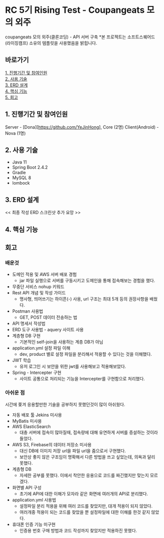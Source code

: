 # RC 5기 Rising Test - Coupangeats 모의 외주
coupangeats 모의 외주(클론코딩) - API 서버 구축
*본 프로젝트는 소프트스퀘어드(라이징캠프) 소유의 템플릿을 사용했음을 밝힙니다.

## 바로가기
[1. 진행기간 및 참여인원](#1.-진행기간-및-참여인원)  
[2. 사용 기술](#2.-사용-기술)  
[3. ERD 설계](#3.-ERD-설계)  
[4. 핵심 기능](#4.-핵심-기능)  
[5. 회고](#회고)  

## 1. 진행기간 및 참여인원
Server - [Dona][https://github.com/YeJinHong], Core (2명)
Client(Android) - Nova (1명)

## 2. 사용 기술
- Java 11
- Spring Boot 2.4.2
- Gradle
- MySQL 8
- lombock

## 3. ERD 설계
<< 최종 작성 ERD 스크린샷 추가 요망 >>

## 4. 핵심 기능


## 회고
### 배운것
 - 도메인 적용 및 AWS 서버 배포 경험
    - jar 파일 실행으로 서버를 구동시키고 도메인을 통해 접속해보는 경험을 했다.
 - 무중단 서비스 nohup 키워드
 - Rest API 개념 및 작성 가이드
   - 명사형, 띄어쓰기는 하이픈(-) 사용, url 구조는 최대 5개 등의 권장사항을 배웠다.
 - Postman 사용법 
    - GET, POST 데이터 전송하는 법
 - API 명세서 작성법
 - ERD 도구 사용법 - aquery 사이트 사용
 - 계층형 DB 구현
    - 기본적인 self-join을 사용하는 계층 DB가 아님
 - application.yml 설정 파일 이해
    - dev, product 별로 설정 파일을 분리해서 적용할 수 있다는 것을 이해했다.
 - JWT 학습
    - 유저 로그인 시 보안을 위한 jwt를 사용해보고 적용해보았다.
 - Spring - Intercepter 구현
    - 사이트 공통으로 처리되는 기능을 Intercepter를 구현함으로 처리했다.
    

### 아쉬운 점
 시간에 쫒겨 응용할만한 기술을 공부하지 못했던것이 많이 아쉬웠다.
 - 자동 배포 툴 Jekins 미사용
 - MyBatis 미사용
 - AWS ElasticSearch
    - 대충 서버에 접속이 많아질때, 접속량에 대해 유연하게 서버를 증설하는 것이라 들었다.
 - AWS S3, Firebase의 데이터 저장소 미사용
    - 대신 DB에 이미지 저장 url을 파일 url을 줌으로서 구현했다.
    - 보안상 좋지 않은 구조임이 명확해서 다른 방법을 쓰고 싶었는데, 의욕과 달리 못했다.
 - 계층형 DB
    - 자세한 공부를 못했다. 이에서 착안한 응용으로 코드를 짜긴했지만 맞는지 모르겠다.
 - 화면별 API 구성
    - 초기에 API에 대한 이해가 모자라 같은 화면에 여러개의 API로 분리했다.
 - application.yml 사용법 
    - 설정파일 분리 적용을 위해 여러 코드를 찾았지만, 대개 적용이 되지 않았다.
    - 여러개중 적용이 되는 코드를 찾았을 뿐 설정파일에 대한 이해를 한것 같지 않았다.
 - 휴대폰 인증 기능 미구현
   - 인증용 번호 구매 방법과 코드 작성까지 찾았지만 적용하진 못했다. 
